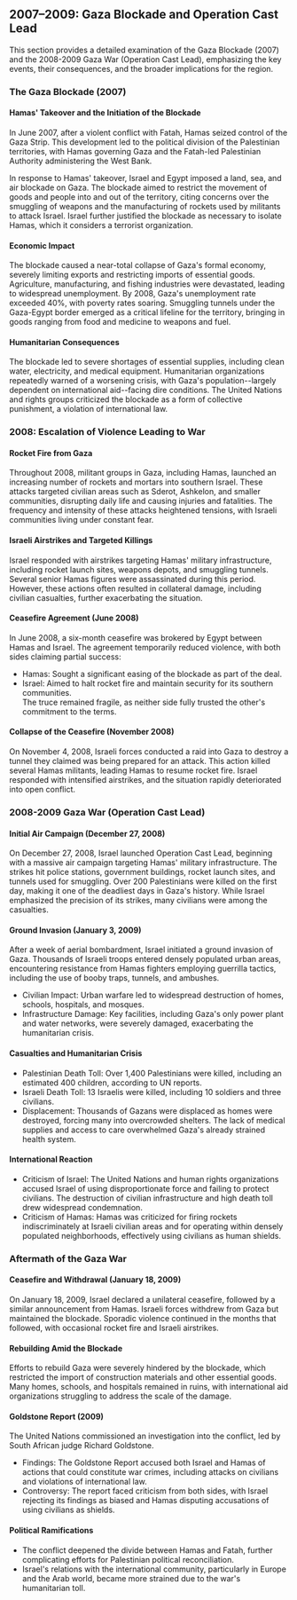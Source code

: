 ## 2007–2009: Gaza Blockade and Operation Cast Lead
This section provides a detailed examination of the Gaza Blockade (2007) and the 2008-2009 Gaza War (Operation Cast Lead), emphasizing the key events, their consequences, and the broader implications for the region.

### The Gaza Blockade (2007)

#### Hamas' Takeover and the Initiation of the Blockade

In June 2007, after a violent conflict with Fatah, Hamas seized control of the Gaza Strip. This development led to the political division of the Palestinian territories, with Hamas governing Gaza and the Fatah-led Palestinian Authority administering the West Bank.

In response to Hamas' takeover, Israel and Egypt imposed a land, sea, and air blockade on Gaza. The blockade aimed to restrict the movement of goods and people into and out of the territory, citing concerns over the smuggling of weapons and the manufacturing of rockets used by militants to attack Israel. Israel further justified the blockade as necessary to isolate Hamas, which it considers a terrorist organization.

#### Economic Impact

The blockade caused a near-total collapse of Gaza's formal economy, severely limiting exports and restricting imports of essential goods. Agriculture, manufacturing, and fishing industries were devastated, leading to widespread unemployment. By 2008, Gaza's unemployment rate exceeded 40%, with poverty rates soaring. Smuggling tunnels under the Gaza-Egypt border emerged as a critical lifeline for the territory, bringing in goods ranging from food and medicine to weapons and fuel.

#### Humanitarian Consequences

The blockade led to severe shortages of essential supplies, including clean water, electricity, and medical equipment. Humanitarian organizations repeatedly warned of a worsening crisis, with Gaza's population--largely dependent on international aid--facing dire conditions. The United Nations and rights groups criticized the blockade as a form of collective punishment, a violation of international law.

### 2008: Escalation of Violence Leading to War

#### Rocket Fire from Gaza

Throughout 2008, militant groups in Gaza, including Hamas, launched an increasing number of rockets and mortars into southern Israel. These attacks targeted civilian areas such as Sderot, Ashkelon, and smaller communities, disrupting daily life and causing injuries and fatalities. The frequency and intensity of these attacks heightened tensions, with Israeli communities living under constant fear.

#### Israeli Airstrikes and Targeted Killings

Israel responded with airstrikes targeting Hamas' military infrastructure, including rocket launch sites, weapons depots, and smuggling tunnels. Several senior Hamas figures were assassinated during this period. However, these actions often resulted in collateral damage, including civilian casualties, further exacerbating the situation.

#### Ceasefire Agreement (June 2008)

In June 2008, a six-month ceasefire was brokered by Egypt between Hamas and Israel. The agreement temporarily reduced violence, with both sides claiming partial success:

-   Hamas: Sought a significant easing of the blockade as part of the deal.
-   Israel: Aimed to halt rocket fire and maintain security for its southern communities.\
    The truce remained fragile, as neither side fully trusted the other's commitment to the terms.

#### Collapse of the Ceasefire (November 2008)

On November 4, 2008, Israeli forces conducted a raid into Gaza to destroy a tunnel they claimed was being prepared for an attack. This action killed several Hamas militants, leading Hamas to resume rocket fire. Israel responded with intensified airstrikes, and the situation rapidly deteriorated into open conflict.

### 2008-2009 Gaza War (Operation Cast Lead)

#### Initial Air Campaign (December 27, 2008)

On December 27, 2008, Israel launched Operation Cast Lead, beginning with a massive air campaign targeting Hamas' military infrastructure. The strikes hit police stations, government buildings, rocket launch sites, and tunnels used for smuggling. Over 200 Palestinians were killed on the first day, making it one of the deadliest days in Gaza's history. While Israel emphasized the precision of its strikes, many civilians were among the casualties.

#### Ground Invasion (January 3, 2009)

After a week of aerial bombardment, Israel initiated a ground invasion of Gaza. Thousands of Israeli troops entered densely populated urban areas, encountering resistance from Hamas fighters employing guerrilla tactics, including the use of booby traps, tunnels, and ambushes.

-   Civilian Impact: Urban warfare led to widespread destruction of homes, schools, hospitals, and mosques.
-   Infrastructure Damage: Key facilities, including Gaza's only power plant and water networks, were severely damaged, exacerbating the humanitarian crisis.

#### Casualties and Humanitarian Crisis

-   Palestinian Death Toll: Over 1,400 Palestinians were killed, including an estimated 400 children, according to UN reports.
-   Israeli Death Toll: 13 Israelis were killed, including 10 soldiers and three civilians.
-   Displacement: Thousands of Gazans were displaced as homes were destroyed, forcing many into overcrowded shelters. The lack of medical supplies and access to care overwhelmed Gaza's already strained health system.

#### International Reaction

-   Criticism of Israel: The United Nations and human rights organizations accused Israel of using disproportionate force and failing to protect civilians. The destruction of civilian infrastructure and high death toll drew widespread condemnation.
-   Criticism of Hamas: Hamas was criticized for firing rockets indiscriminately at Israeli civilian areas and for operating within densely populated neighborhoods, effectively using civilians as human shields.

### Aftermath of the Gaza War

#### Ceasefire and Withdrawal (January 18, 2009)

On January 18, 2009, Israel declared a unilateral ceasefire, followed by a similar announcement from Hamas. Israeli forces withdrew from Gaza but maintained the blockade. Sporadic violence continued in the months that followed, with occasional rocket fire and Israeli airstrikes.

#### Rebuilding Amid the Blockade

Efforts to rebuild Gaza were severely hindered by the blockade, which restricted the import of construction materials and other essential goods. Many homes, schools, and hospitals remained in ruins, with international aid organizations struggling to address the scale of the damage.

#### Goldstone Report (2009)

The United Nations commissioned an investigation into the conflict, led by South African judge Richard Goldstone.

-   Findings: The Goldstone Report accused both Israel and Hamas of actions that could constitute war crimes, including attacks on civilians and violations of international law.
-   Controversy: The report faced criticism from both sides, with Israel rejecting its findings as biased and Hamas disputing accusations of using civilians as shields.

#### Political Ramifications

-   The conflict deepened the divide between Hamas and Fatah, further complicating efforts for Palestinian political reconciliation.
-   Israel's relations with the international community, particularly in Europe and the Arab world, became more strained due to the war's humanitarian toll.
